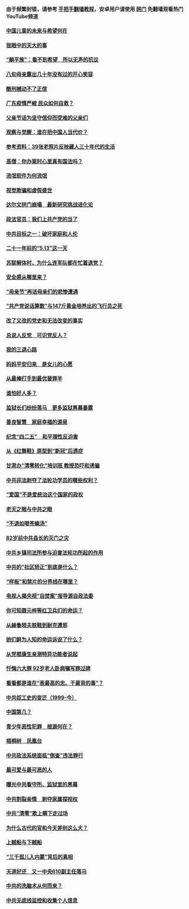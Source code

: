 #### 由于频繁封锁，请参考 [手把手翻墙教程](https://github.com/gfw-breaker/guides/wiki/)，安卓用户请使用 [网门](https://github.com/gfw-breaker/nogfw/blob/master/dl.md?t=07080300) 免翻墙观看热门YouTube频道 

#### [中国儿童的未来与希望何在](../pages/19/427680.md?t=07080300) 

#### [我眼中的天大的事](../pages/19/427619.md?t=07080300) 

#### [“躺平族”：看不到希望　所以无声的抗议](../pages/19/427464.md?t=07080300) 

#### [八旬母亲露出几十年没有过的开心笑容](../pages/19/427429.md?t=07080300) 

#### [酷刑撼动不了正信](../pages/19/427414.md?t=07080300) 

#### [广东疫情严峻 民众如何自救？](../pages/19/427311.md?t=07080300) 

#### [父亲节话为坚守信仰而受难的父亲们](../pages/19/427033.md?t=07080300) 

#### [观察与觉醒：谁在把中国人当代价？](../pages/19/426987.md?t=07080300) 

#### [参考资料：39张老照片反映藏人三十年代的生活](../pages/19/426471.md?t=07080300) 

#### [高僧：你办案时心里真有国法吗？](../pages/19/426530.md?t=07080300) 

#### [流氓软件为何流氓](../pages/19/426531.md?t=07080300) 

#### [视觉欺骗和虚假盛世](../pages/19/426443.md?t=07080300) 

#### [达尔文拱门崩塌　最新研究挑战进化论](../pages/19/426009.md?t=07080300) 

#### [政法官员：我们上共产党的当了](../pages/19/425351.md?t=07080300) 

#### [中共目标之一：破坏家庭和人伦](../pages/19/424454.md?t=07080300) 

#### [二十一年前的“5.13”这一天](../pages/19/424814.md?t=07080300) 

#### [苏联解体时，为什么连军队都在忙着退党？](../pages/19/424335.md?t=07080300) 

#### [安全感从哪里来？](../pages/19/424336.md?t=07080300) 

#### [“母亲节”再话母亲们的悲惨遭遇](../pages/19/424234.md?t=07080300) 

#### [“共产党说话算数”与147斤黄金培养出的飞行员之死](../pages/19/424115.md?t=07080300) 

#### [改了又改的党史和无法改变的事实](../pages/19/424037.md?t=07080300) 

#### [总说人反党　可识党反人？](../pages/19/423820.md?t=07080300) 

#### [我的三退心路](../pages/19/423876.md?t=07080300) 

#### [妈妈平安归来　是女儿的心愿](../pages/19/423947.md?t=07080300) 

#### [从最棒打手到最优替罪羊](../pages/19/423819.md?t=07080300) 

#### [谁怕好人多？](../pages/19/423774.md?t=07080300) 

#### [监狱长们纷纷落马　更多监狱黑幕暴露](../pages/19/423787.md?t=07080300) 

#### [善良智慧　家庭幸福的源泉](../pages/19/423632.md?t=07080300) 

#### [纪念“四二五”　和平理性反迫害](../pages/19/423660.md?t=07080300) 

#### [从《红舞鞋》原型到“新冠”后遗症](../pages/19/423509.md?t=07080300) 

#### [甘肃办“清零转化”培训班 教授恐吓和诱骗](../pages/19/423498.md?t=07080300) 

#### [中共非法剥夺了法轮功学员的哪些权利？](../pages/19/423392.md?t=07080300) 

#### [“爱国”不是爱统治这个国家的政权](../pages/19/423029.md?t=07080300) 

#### [老天之眼与中共之眼](../pages/19/423378.md?t=07080300) 

#### [“不退如喝苍蝇汤”](../pages/19/423287.md?t=07080300) 

#### [82岁前中共县长的灭门之灾](../pages/19/423055.md?t=07080300) 

#### [中共乡镇司法所参与迫害法轮功所起的作用](../pages/19/423064.md?t=07080300) 

#### [中共的“社区矫正”到底是什么？](../pages/19/422870.md?t=07080300) 

#### [“样板”和禁片的分界线在哪里？](../pages/19/422704.md?t=07080300) 

#### [电视人揭央视“自焚案”报导源自政法委](../pages/19/422770.md?t=07080300) 

#### [你可知聂元梓等红卫兵们的命运？](../pages/19/422848.md?t=07080300) 

#### [从赫鲁晓夫脱鞋到耐克遭邪](../pages/19/422826.md?t=07080300) 

#### [她们鲜为人知的命运诉说了什么？](../pages/19/422754.md?t=07080300) 

#### [从党棍康生亲测特异功能者说起](../pages/19/422657.md?t=07080300) 

#### [忏悔六大罪 92岁老人卧病嘱写罪过碑](../pages/19/422750.md?t=07080300) 

#### [看看都是谁在“表最高的忠、干最背的事”？](../pages/19/422703.md?t=07080300) 

#### [中共奴工史的变迁（1999-今）](../pages/19/422656.md?t=07080300) 

#### [中国第几？](../pages/19/422496.md?t=07080300) 

#### [青少年恶性犯罪　根源何在？](../pages/19/422449.md?t=07080300) 

#### [梧桐树　凤凰台](../pages/19/422442.md?t=07080300) 

#### [中共政法系统面临“倒查”违法罪行](../pages/19/422497.md?t=07080300) 

#### [最可爱与最可恶的人](../pages/19/422448.md?t=07080300) 

#### [曝光中共看守所、监狱里的黑幕](../pages/19/422390.md?t=07080300) 

#### [中共割裂亲情　剥夺家属探视权](../pages/19/422364.md?t=07080300) 

#### [中共“清零”欺上瞒下走过场](../pages/19/422306.md?t=07080300) 

#### [为什么古代的官和今天差别这么大？](../pages/19/422228.md?t=07080300) 

#### [上贼船与下贼船](../pages/19/422276.md?t=07080300) 

#### [“三千孤儿入内蒙”背后的真相](../pages/19/422229.md?t=07080300) 

#### [天道好还　又一中央610副主任落马](../pages/19/422155.md?t=07080300) 

#### [中共的洗脑术从何而来？](../pages/19/422154.md?t=07080300) 

#### [中共无底线监控和收集个人信息](../pages/19/422039.md?t=07080300) 

